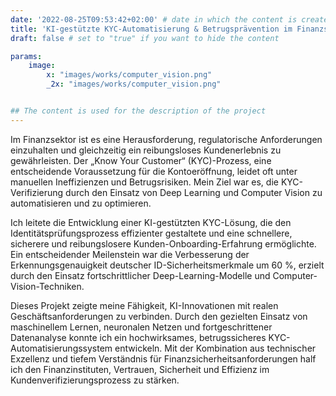 ```yaml
---
date: '2022-08-25T09:53:42+02:00' # date in which the content is created - defaults to "today"
title: 'KI-gestützte KYC-Automatisierung & Betrugsprävention im Finanzsektor'
draft: false # set to "true" if you want to hide the content

params:
    image:  
        x: "images/works/computer_vision.png"
        _2x: "images/works/computer_vision.png"


## The content is used for the description of the project
---
```


Im Finanzsektor ist es eine Herausforderung, regulatorische Anforderungen einzuhalten und gleichzeitig ein reibungsloses Kundenerlebnis zu gewährleisten. Der „Know Your Customer“ (KYC)-Prozess, eine entscheidende Voraussetzung für die Kontoeröffnung, leidet oft unter manuellen Ineffizienzen und Betrugsrisiken. Mein Ziel war es, die KYC-Verifizierung durch den Einsatz von Deep Learning und Computer Vision zu automatisieren und zu optimieren.

Ich leitete die Entwicklung einer KI-gestützten KYC-Lösung, die den Identitätsprüfungsprozess effizienter gestaltete und eine schnellere, sicherere und reibungslosere Kunden-Onboarding-Erfahrung ermöglichte. Ein entscheidender Meilenstein war die Verbesserung der Erkennungsgenauigkeit deutscher ID-Sicherheitsmerkmale um 60 %, erzielt durch den Einsatz fortschrittlicher Deep-Learning-Modelle und Computer-Vision-Techniken.

Dieses Projekt zeigte meine Fähigkeit, KI-Innovationen mit realen Geschäftsanforderungen zu verbinden. Durch den gezielten Einsatz von maschinellem Lernen, neuronalen Netzen und fortgeschrittener Datenanalyse konnte ich ein hochwirksames, betrugssicheres KYC-Automatisierungssystem entwickeln. Mit der Kombination aus technischer Exzellenz und tiefem Verständnis für Finanzsicherheitsanforderungen half ich den Finanzinstituten, Vertrauen, Sicherheit und Effizienz im Kundenverifizierungsprozess zu stärken.
